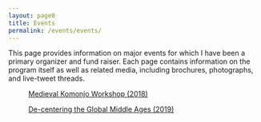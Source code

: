 ```yaml
---
layout: page0
title: Events
permalink: /events/events/
---
```


This page provides information on major events for which I have been a primary organizer and fund raiser. Each page contains information on the program itself as well as related media, including brochures, photographs, and live-tweet threads.
<p></p>

<section class="thumbnail-grid flex">
			<a href="/events/komonjo18/" class="flex-item">
				<figure class="i4">
					<figcaption>Medieval Komonjo Workshop (2018)</figcaption>
				</figure>
			</a>
      <p></p>
			<a href="/events/GMA/" class="flex-item">
				<figure class="i5">
					<figcaption>De-centering the Global Middle Ages (2019)</figcaption>
				</figure>
			</a>
</section>
